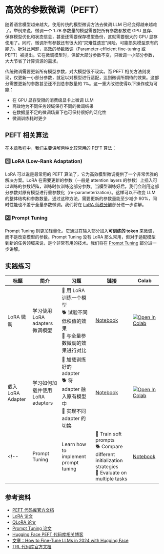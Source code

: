# 高效的参数微调（PEFT）

随着语言模型越来越大，使用传统的模型微调方法去微调 LLM 已经变得越来越难了。举例来说，微调一个 1.7B 参数量的模型需要把所有参数都放进 GPU 显存、保存模型优化和状态信息，甚至还需要保存模型备份，这就需要很大的 GPU 显存使用了。同时，微调所有参数还有很大的“灾难性遗忘”风险，可能损失模型原有的能力。针对此问题，高效的参数微调（Parameter-efficient fine-tuning 或 PEFT）被提出。它在微调模型时，保留大部分参数不变，只微调一小部分参数，大大节省了计算资源的需求。

传统微调需要更新所有模型参数，对大模型很不现实。而 PEFT 相关方法则发现，仅更新一小部分参数，就足以对模型进行适配，达到微调所期待的效果。这部分需要更新的参数甚至还不到总参数量的 1%。这一重大改进使得以下操作成为可能：

- 在 GPU 显存受限的消费级显卡上微调 LLM
- 高效地为不同任务领域保存不同的微调结果
- 在数据量不足的微调场景下也可保持很好的泛化性
- 微调训练耗时更少
  
## PEFT 相关算法

在本章教程中，我们主要讲解两种比较常用的 PEFT 算法：

### 1️⃣ LoRA (Low-Rank Adaptation)

LoRA 可以说是最常用的 PEFT 算法了，它为高效模型微调提供了一个非常优雅的解决方案。LoRA 在需要更新的参数（一般是 attention layers 的参数）上插入可以训练的参数矩阵，训练时仅训练这部分参数。当模型训练好后，我们会利用这部分参数对原有模型进行重参数化（re-parameterization）。这样可以不改变 LLM 的整体结构和参数数量。通过这种方法，需要更新的参数量能至少减少 90%，同时性能也不差于全量参数微调。我们将在 [LoRA 低秩分解](./lora_adapters_cn.md)部分进一步讲解。

### 2️⃣ Prompt Tuning

Prompt Tuning 则更加轻量化。它通过在输入部分加入**可训练的 token** 来微调，而不是改变模型的参数。Prompt Tuning 没有 LoRA 那么常用，但对于适配模型到新的任务领域来说，是个非常有用的技术。我们将在 [Prompt Tuning](./prompt_tuning_cn.md) 部分进一步讲解。

## 实践练习

| 标题 | 简介 | 习题 | 链接 | Colab |
|-------|-------------|----------|------|-------|
| LoRA 微调 | 学习使用 LoRA adapters 微调模型 | 🐢 用 LoRA 训练一个模型 <br>🐕 试验不同低秩值的效果 <br>🦁 与全量参数微调的效果进行对比 | [Notebook](./notebooks/finetune_sft_peft.ipynb) | <a target="_blank" href="https://colab.research.google.com/github/huggingface/smol-course/blob/main/3_parameter_efficient_finetuning/notebooks/finetune_sft_peft.ipynb"><img src="https://colab.research.google.com/assets/colab-badge.svg" alt="Open In Colab"/></a> |
| 载入 LoRA Adapter | 学习如何加载并使用 LoRA adapters | 🐢 加载训练好的 adapter<br>🐕 将 adapter 融入原有模型中 <br>🦁 实现不同 adapter 的切换 | [Notebook](./notebooks/load_lora_adapter.ipynb) | <a target="_blank" href="https://colab.research.google.com/github/huggingface/smol-course/blob/main/3_parameter_efficient_finetuning/notebooks/load_lora_adapter.ipynb"><img src="https://colab.research.google.com/assets/colab-badge.svg" alt="Open In Colab"/></a> |
<!-- | Prompt Tuning | Learn how to implement prompt tuning | 🐢 Train soft prompts<br>🐕 Compare different initialization strategies<br>🦁 Evaluate on multiple tasks | [Notebook](./notebooks/prompt_tuning_example.ipynb) | <a target="_blank" href="https://colab.research.google.com/github/huggingface/smol-course/blob/main/3_parameter_efficient_finetuning/notebooks/prompt_tuning_example.ipynb"><img src="https://colab.research.google.com/assets/colab-badge.svg" alt="Open In Colab"/></a> | -->

## 参考资料
- [PEFT 代码库官方文档](https://huggingface.co/docs/peft)
- [LoRA 论文](https://arxiv.org/abs/2106.09685)
- [QLoRA 论文](https://arxiv.org/abs/2305.14314)
- [Prompt Tuning 论文](https://arxiv.org/abs/2104.08691)
- [Hugging Face PEFT 代码库相关博客](https://huggingface.co/blog/peft)
- [文章：How to Fine-Tune LLMs in 2024 with Hugging Face](https://www.philschmid.de/fine-tune-llms-in-2024-with-trl) 
- [TRL 代码库官方文档](https://huggingface.co/docs/trl/index)
